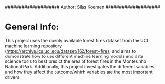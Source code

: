 ####################
Author: Silas Koemen 
####################

# General Info:
This project uses the openly available forest fires dataset from the UCI machine learning repository (https://archive.ics.uci.edu/dataset/162/forest+fires) and aims to demonstrate how to use different machine learning models and data science tools to best predict the area of forest fires in the Montesinho National Park. Additionally, this project investigates the different variables and how they affect the outcome/which variables are the most important drivers.
